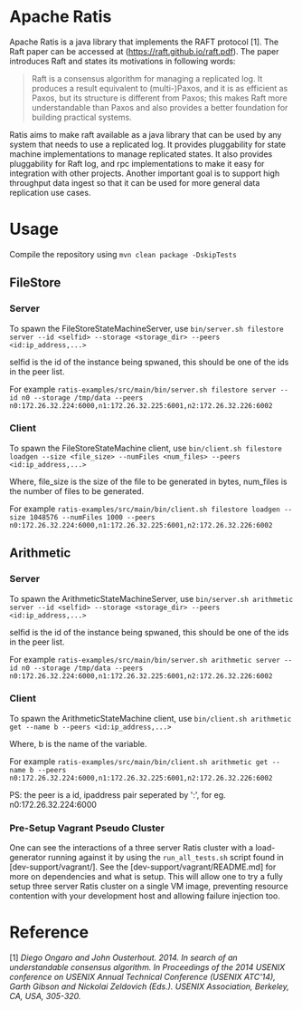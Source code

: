 <!--
  Licensed under the Apache License, Version 2.0 (the "License");
  you may not use this file except in compliance with the License.
  You may obtain a copy of the License at

   http://www.apache.org/licenses/LICENSE-2.0

  Unless required by applicable law or agreed to in writing, software
  distributed under the License is distributed on an "AS IS" BASIS,
  WITHOUT WARRANTIES OR CONDITIONS OF ANY KIND, either express or implied.
  See the License for the specific language governing permissions and
  limitations under the License. See accompanying LICENSE file.
-->

# Apache Ratis
Apache Ratis is a java library that implements the RAFT protocol [1].
The Raft paper can be accessed at (https://raft.github.io/raft.pdf).
The paper introduces Raft and states its motivations in following words:
  > Raft is a consensus algorithm for managing a replicated log. It produces a result equivalent to (multi-)Paxos, and it is as efficient as Paxos, but its structure is different from Paxos; this makes Raft more understandable than Paxos and also provides a better foundation for building practical systems.

  Ratis aims to make raft available as a java library that can be used by any system that needs to use a replicated log. It provides pluggability for state machine implementations to manage replicated states. It also provides pluggability for Raft log, and rpc implementations to make it easy for integration with other projects. Another important goal is to support high throughput data ingest so that it can be used for more general data replication use cases.

# Usage

Compile the repository using `mvn clean package -DskipTests`

## FileStore

### Server
To spawn the FileStoreStateMachineServer, use `bin/server.sh filestore server --id <selfid> --storage <storage_dir> --peers <id:ip_address,...>`

selfid is the id of the instance being spwaned, this should be one of the ids in the peer list.

For example `ratis-examples/src/main/bin/server.sh filestore server --id n0 --storage /tmp/data --peers n0:172.26.32.224:6000,n1:172.26.32.225:6001,n2:172.26.32.226:6002`

### Client

To spawn the FileStoreStateMachine client, use `bin/client.sh filestore loadgen --size <file_size> --numFiles <num_files> --peers <id:ip_address,...>`

Where, file_size is the size of the file to be generated in bytes, num_files is the number of files to be generated.

For example `ratis-examples/src/main/bin/client.sh filestore loadgen --size 1048576 --numFiles 1000 --peers n0:172.26.32.224:6000,n1:172.26.32.225:6001,n2:172.26.32.226:6002`

## Arithmetic

### Server
To spawn the ArithmeticStateMachineServer, use `bin/server.sh arithmetic server --id <selfid> --storage <storage_dir> --peers <id:ip_address,...>`

selfid is the id of the instance being spwaned, this should be one of the ids in the peer list.

For example `ratis-examples/src/main/bin/server.sh arithmetic server --id n0 --storage /tmp/data --peers n0:172.26.32.224:6000,n1:172.26.32.225:6001,n2:172.26.32.226:6002`

### Client

To spawn the ArithmeticStateMachine client, use `bin/client.sh arithmetic get --name b --peers <id:ip_address,...>`

Where, b is the name of the variable.

For example `ratis-examples/src/main/bin/client.sh arithmetic get --name b --peers n0:172.26.32.224:6000,n1:172.26.32.225:6001,n2:172.26.32.226:6002`

PS: the peer is a id, ipaddress pair seperated by ':', for eg. n0:172.26.32.224:6000

### Pre-Setup Vagrant Pseudo Cluster
One can see the interactions of a three server Ratis cluster with a load-generator running against it by using the `run_all_tests.sh` script found in [dev-support/vagrant/]. See the [dev-support/vagrant/README.md] for more on dependencies and what is setup. This will allow one to try a fully setup three server Ratis cluster on a single VM image, preventing resource contention with your development host and allowing failure injection too.

# Reference
[1] _Diego Ongaro and John Ousterhout. 2014. In search of an understandable consensus algorithm. In Proceedings of the 2014 USENIX conference on USENIX Annual Technical Conference (USENIX ATC'14), Garth Gibson and Nickolai Zeldovich (Eds.). USENIX Association, Berkeley, CA, USA, 305-320._


